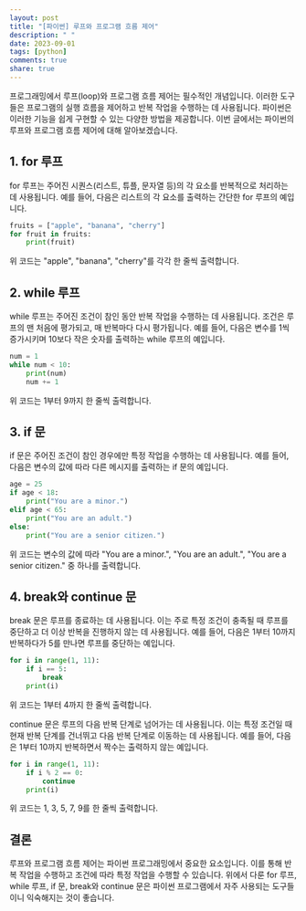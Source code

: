 ```yaml
---
layout: post
title: "[파이썬] 루프와 프로그램 흐름 제어"
description: " "
date: 2023-09-01
tags: [python]
comments: true
share: true
---
```


프로그래밍에서 루프(loop)와 프로그램 흐름 제어는 필수적인 개념입니다. 이러한 도구들은 프로그램의 실행 흐름을 제어하고 반복 작업을 수행하는 데 사용됩니다. 파이썬은 이러한 기능을 쉽게 구현할 수 있는 다양한 방법을 제공합니다. 이번 글에서는 파이썬의 루프와 프로그램 흐름 제어에 대해 알아보겠습니다.

## 1. for 루프

for 루프는 주어진 시퀀스(리스트, 튜플, 문자열 등)의 각 요소를 반복적으로 처리하는 데 사용됩니다. 예를 들어, 다음은 리스트의 각 요소를 출력하는 간단한 for 루프의 예입니다.

```python
fruits = ["apple", "banana", "cherry"]
for fruit in fruits:
    print(fruit)
```

위 코드는 "apple", "banana", "cherry"를 각각 한 줄씩 출력합니다.

## 2. while 루프

while 루프는 주어진 조건이 참인 동안 반복 작업을 수행하는 데 사용됩니다. 조건은 루프의 맨 처음에 평가되고, 매 반복마다 다시 평가됩니다. 예를 들어, 다음은 변수를 1씩 증가시키며 10보다 작은 숫자를 출력하는 while 루프의 예입니다.

```python
num = 1
while num < 10:
    print(num)
    num += 1
```

위 코드는 1부터 9까지 한 줄씩 출력합니다.

## 3. if 문

if 문은 주어진 조건이 참인 경우에만 특정 작업을 수행하는 데 사용됩니다. 예를 들어, 다음은 변수의 값에 따라 다른 메시지를 출력하는 if 문의 예입니다.

```python
age = 25
if age < 18:
    print("You are a minor.")
elif age < 65:
    print("You are an adult.")
else:
    print("You are a senior citizen.")
```

위 코드는 변수의 값에 따라 "You are a minor.", "You are an adult.", "You are a senior citizen." 중 하나를 출력합니다.

## 4. break와 continue 문

break 문은 루프를 종료하는 데 사용됩니다. 이는 주로 특정 조건이 충족될 때 루프를 중단하고 더 이상 반복을 진행하지 않는 데 사용됩니다. 예를 들어, 다음은 1부터 10까지 반복하다가 5를 만나면 루프를 중단하는 예입니다.

```python
for i in range(1, 11):
    if i == 5:
        break
    print(i)
```

위 코드는 1부터 4까지 한 줄씩 출력합니다.

continue 문은 루프의 다음 반복 단계로 넘어가는 데 사용됩니다. 이는 특정 조건일 때 현재 반복 단계를 건너뛰고 다음 반복 단계로 이동하는 데 사용됩니다. 예를 들어, 다음은 1부터 10까지 반복하면서 짝수는 출력하지 않는 예입니다.

```python
for i in range(1, 11):
    if i % 2 == 0:
        continue
    print(i)
```

위 코드는 1, 3, 5, 7, 9를 한 줄씩 출력합니다.

## 결론

루프와 프로그램 흐름 제어는 파이썬 프로그래밍에서 중요한 요소입니다. 이를 통해 반복 작업을 수행하고 조건에 따라 특정 작업을 수행할 수 있습니다. 위에서 다룬 for 루프, while 루프, if 문, break와 continue 문은 파이썬 프로그램에서 자주 사용되는 도구들이니 익숙해지는 것이 좋습니다.